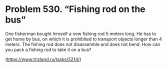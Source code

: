 # Problem 530. “Fishing rod on the bus”

One fisherman bought himself a new fishing rod 5 meters long. He has to get home by bus, on which it is prohibited to transport objects longer than 4 meters. The fishing rod does not disassemble and does not bend. How can you pack a fishing rod to take it on a bus?

(https://www.trizland.ru/tasks/5214/)